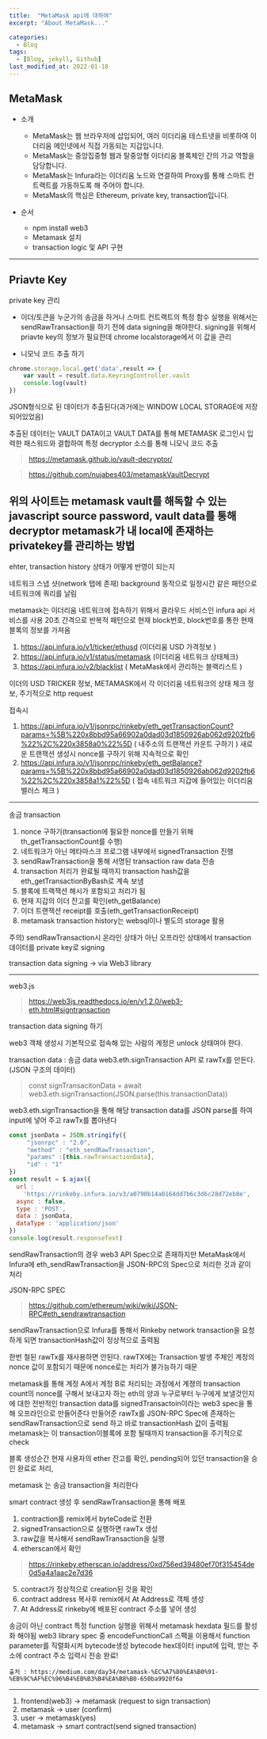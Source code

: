 ```yaml
---
title:  "MetaMask api에 대하여"
excerpt: "About MetaMask..."

categories:
  - Blog
tags:
  - [Blog, jekyll, Github]
last_modified_at: 2022-01-18
---
```



## MetaMask

- 소개 
    - MetaMask는 웹 브라우저에 삽입되어, 여러 이더리움 테스트넷을 비롯하여 이더리움 메인넷에서 직접 가동되는 지갑입니다.
    - MetaMask는 중앙집중형 웹과 탈중앙형 이더리움 블록체인 간의 가교 역할을 담당합니다.
    - MetaMask는 Infura라는 이더리움 노드와 연결하여 Proxy를 통해 스마트 컨트랙트를 가동하도록 해 주어야 합니다.
    - MetaMask의 핵심은 Ethereum, private key, transaction입니다.

- 순서
    - npm install web3 
    - Metamask 설치
    - transaction logic 및 API 구현
---

## Priavte Key
private key 관리
- 이더/토큰을 누군가의 송금을 하거나 스마트 컨트랙트의 특정 함수 실행을 위해서는 sendRawTransaction을 하기 전에 data signing을 해야한다.
signing을 위해서 priavte key의 정보가 필요한데 chrome localstorage에서 이 값을 관리

- 니모닉 코드 추출 하기
```javascript
chrome.storage.local.get('data',result => {
    var vault = result.data.KeyringController.vault
    console.log(vault)
})
```
JSON형식으로 된 데이터가 추출된다(과거에는 WINDOW LOCAL STORAGE에 저장되어있었음)

추출된 데이터는 VAULT DATA이고 VAULT DATA를 통해 METAMASK 로그인시 입력한 패스워드와 결합하여 특정 decryptor 소스를 통해 니모닉 코드 추출

> https://metamask.github.io/vault-decryptor/

> https://github.com/nujabes403/metamaskVaultDecrypt

위의 사이트는 metamask vault를 해독할 수 있는 javascript source
password, vault data를 통해 decryptor
metamask가 내 local에 존재하는 privatekey를 관리하는 방법
---
ehter, transaction history 상태가 어떻게 반영이 되는지

네트워크 스냅 샷(network 탭에 존재)
background 동작으로 일정시간 같은 패턴으로 네트워크에 쿼리를 날림

metamask는 이더리움 네트워크에 접속하기 위해서 클라우드 서비스인 infura api 서비스를 사용
20초 간격으로 반복적 패턴으로 현재 block번호, block번호를 통한 현재 블록의 정보를 가져옴

1. https://api.infura.io/v1/ticker/ethusd (이더리움 USD 가격정보 )
2. https://api.infura.io/v1/status/metamask (이더리움 네트워크 상태체크)
3. https://api.infura.io/v2/blacklist ( MetaMask에서 관리하는 블랙리스트 )

이더의 USD TRICKER 정보, METAMASK에서 각 이더리움 네트워크의 상태 체크 정보, 주기적으로 http request

접속시
1. https://api.infura.io/v1/jsonrpc/rinkeby/eth_getTransactionCount?params=%5B%220x8bbd95a66902a0dad03d1850926ab062d9202fb6%22%2C%220x3858a0%22%5D ( 내주소의 트랜잭션 카운트 구하기 )
새로운 트랜잭션 생성시 nonce를 구하기 위해 지속적으로 확인
2. https://api.infura.io/v1/jsonrpc/rinkeby/eth_getBalance?params=%5B%220x8bbd95a66902a0dad03d1850926ab062d9202fb6%22%2C%220x3858a1%22%5D ( 접속 네트워크 지갑에 들어있는 이더리움 밸러스 체크 )


---
송금 transaction
1. nonce 구하기(transaction에 필요한 nonce를 만들기 위해 th_getTransactionCount를 수행)
2. 네트워크가 아닌 메타마스크 프로그램 내부에서 signedTransaction 진행
3. sendRawTransaction을 통해 서명된 transaction raw data 전송
4. transaction 처리가 완료될 때까지 transaction hash값을 eth_getTransactionByBash로 계속 보냄
5. 블록에 트랙잭션 해시가 포함되고 처리가 됨
6. 현재 지갑의 이더 잔고를 확인(eth_getBalance)
7. 이더 트랜잭션 receipt를 호출(eth_getTransactionReceipt)
8. metamask transaction history는 websql이나 별도의 storage 활용

주의) sendRawTransaction시 온라인 상태가 아닌 오프라인 상태에서 transaction 데이터를 private key로 signing

transaction data signing -> via Web3 library


---
web3.js
> https://web3js.readthedocs.io/en/v1.2.0/web3-eth.html#signtransaction

transaction data signing 하기

web3 객체 생성시 기본적으로 접속해 있는 사람의 계정은 unlock 상태여야 한다.

transaction data : 송금 data
web3.eth.signTransaction API 로 rawTx를 만든다.(JSON 구조의 데이터)

> const signTransacitonData = await web3.eth.signTransaction(JSON.parse(this.transactionData))

web3.eth.signTransaction을 통해 해당 transaction data를 JSON parse를 하여 input에 넣어 주고 rawTx를 뽑아낸다

```javascript
const jsonData = JSON.stringify({
     "jsonrpc" : "2.0",
     "method" : "eth_sendRawTransaction",
     "params" :[this.rawTransactionData],
     "id" : "1"
})
const result = $.ajax({
  url :
    'https://rinkeby.infura.io/v3/a0790b14a0164dd7b6c3d6c28d72eb8e',
  async : false,
  type : 'POST',
  data : jsonData,
  dataType : 'application/json'
})
console.log(result.responseText)
```
sendRawTransaction의 경우 web3 API Spec으로 존재하지만 MetaMask에서 Infura에 eth_sendRawTransaction을 JSON-RPC의 Spec으로 처리한 것과 같이 처리   

JSON-RPC SPEC
> https://github.com/ethereum/wiki/wiki/JSON-RPC#eth_sendrawtransaction

sendRawTransaction으로 Infura를 통해서 Rinkeby network transaction을 요청하게 되면 transactionHash값이 정상적으로 출력됨

한번 철된 rawTx를 재사용하면 안된다. rawTX에는 Transaction 발생 주체인 계정의 nonce 값이 포함되기 때문에 nonce로는 처리가 불가능하기 때문

metamask를 통해 계정 A에서 계정 B로 처리되는 과정에서 계졍의 transaction count의 nonce를 구해서 보내고자 하는 eth의 양과 누구로부터 누구에게 보낼것인지에 대한 전반적인 transaction data를 signedTransactoin이라는 web3 spec을 통해 오프라인으로 만들어준다
만들어준 rawTx를 JSON-RPC Spec에 존재하는 sendRawTransaction으로 send 하고 바로 transactionHash 값이 출력됨
metamask는 이 transaction이블록에 포함 될때까지 transaction을 주기적으로 check

블록 생성순간 현재 사용자의 ether 잔고를 확인, pending되어 있던 transaction을 승인 완료로 처리, 

metamask 는 송금 transaction을 처리한다

smart contract 생성 후 sendRawTransaction을 통해 배포 

1. contraction를 remix에서 byteCode로 전환
2. signedTransaction으로 실행하면 rawTx 생성
3. raw값을 복사해서 sendRawTransaction을 실행
4. etherscan에서 확인
> https://rinkeby.etherscan.io/address/0xd756ed39480ef70f315454de0d5a4a1aac2e7d36

5. contract가 정상적으로 creation된 것을 확인
6. contract address 복사후 remix에서 At Address로 객체 생성
7. At Address로 rinkeby에 배포된 contract 주소를 넣어 생성

송금이 아닌 contract 특정 function 실행을 위해서 metamask hexdata 필드를 활성화 해야됨
web3 library spec 중 encodeFunctionCall 스팩을 이용해서 function parameter를 직렬화시켜 bytecode생성
bytecode hex데이터 input에 입력, 받는 주소에 contract 주소 입력시 전송 완료!







`출처 : https://medium.com/day34/metamask-%EC%A7%80%EA%B0%91-%EB%9C%AF%EC%96%B4%EB%B3%B4%EA%B8%B0-650ba9920f6a`


---
1. frontend(web3) -> metamask (request to sign transaction)
2. metamask -> user (confirm)
3. user -> metamask(yes)
4. metamask -> smart contract(send signed transaction)


